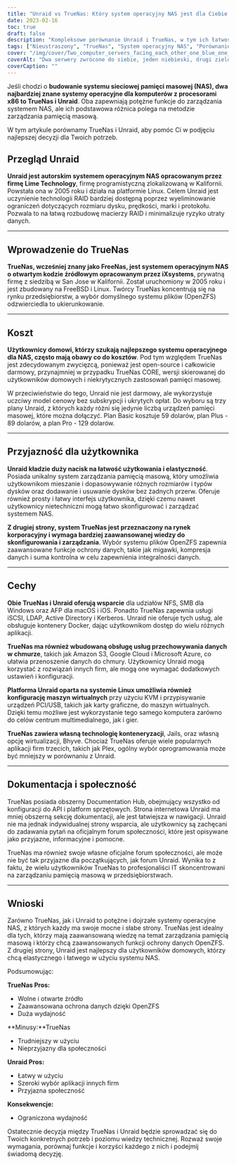 ```yaml
---
title: "Unraid vs TrueNas: Który system operacyjny NAS jest dla Ciebie odpowiedni?"
date: 2023-02-16
toc: true
draft: false
description: "Kompleksowe porównanie Unraid i TrueNas, w tym ich łatwości obsługi, funkcji, dokumentacji i społeczności, aby pomóc użytkownikom podjąć świadomą decyzję, który system operacyjny NAS jest najlepszy dla ich potrzeb."
tags: ["Nieustraszony", "TrueNas", "System operacyjny NAS", "Porównanie", "Przyjazność dla użytkownika", "Cechy", "Dokumentacja", "Wspólnota", "Otwarte źródło", "Przedsiębiorstwo", "Ochrona danych", "Wydajność", "Elastyczność", "Łatwy w użyciu", "Aplikacje stron trzecich"]
cover: "/img/cover/Two_computer_servers_facing_each_other_one_blue_one_green.png"
coverAlt: "Dwa serwery zwrócone do siebie, jeden niebieski, drugi zielony. Po stronie niebieskiej stoi osoba ubrana w hardhat i kamizelkę ochronną. Po stronie zielonej osoba siedząca na kanapie."
coverCaption: ""
---
```


Jeśli chodzi o **budowanie systemu sieciowej pamięci masowej (NAS), dwa najbardziej znane systemy operacyjne dla komputerów z procesorami x86 to TrueNas i Unraid**. Oba zapewniają potężne funkcje do zarządzania systemem NAS, ale ich podstawowa różnica polega na metodzie zarządzania pamięcią masową.

W tym artykule porównamy TrueNas i Unraid, aby pomóc Ci w podjęciu najlepszej decyzji dla Twoich potrzeb.

## Przegląd Unraid

**Unraid jest autorskim systemem operacyjnym NAS opracowanym przez firmę Lime Technology**, firmę programistyczną zlokalizowaną w Kalifornii. Powstała ona w 2005 roku i działa na platformie Linux. Celem Unraid jest uczynienie technologii RAID bardziej dostępną poprzez wyeliminowanie ograniczeń dotyczących rozmiaru dysku, prędkości, marki i protokołu. Pozwala to na łatwą rozbudowę macierzy RAID i minimalizuje ryzyko utraty danych.

______

## Wprowadzenie do TrueNas

**TrueNas, wcześniej znany jako FreeNas, jest systemem operacyjnym NAS o otwartym kodzie źródłowym opracowanym przez iXsystems**, prywatną firmę z siedzibą w San Jose w Kalifornii. Został uruchomiony w 2005 roku i jest zbudowany na FreeBSD i Linux. Twórcy TrueNas koncentrują się na rynku przedsiębiorstw, a wybór domyślnego systemu plików (OpenZFS) odzwierciedla to ukierunkowanie.

______

## Koszt

**Użytkownicy domowi, którzy szukają najlepszego systemu operacyjnego dla NAS, często mają obawy co do kosztów**. Pod tym względem TrueNas jest zdecydowanym zwycięzcą, ponieważ jest open-source i całkowicie darmowy, przynajmniej w przypadku TrueNas CORE, wersji skierowanej do użytkowników domowych i niekrytycznych zastosowań pamięci masowej.

W przeciwieństwie do tego, Unraid nie jest darmowy, ale wykorzystuje uczciwy model cenowy bez subskrypcji i ukrytych opłat. Do wyboru są trzy plany Unraid, z których każdy różni się jedynie liczbą urządzeń pamięci masowej, które można dołączyć. Plan Basic kosztuje 59 dolarów, plan Plus - 89 dolarów, a plan Pro - 129 dolarów.

______

## Przyjazność dla użytkownika

**Unraid kładzie duży nacisk na łatwość użytkowania i elastyczność**. Posiada unikalny system zarządzania pamięcią masową, który umożliwia użytkownikom mieszanie i dopasowywanie różnych rozmiarów i typów dysków oraz dodawanie i usuwanie dysków bez żadnych przerw. Oferuje również prosty i łatwy interfejs użytkownika, dzięki czemu nawet użytkownicy nietechniczni mogą łatwo skonfigurować i zarządzać systemem NAS.

**Z drugiej strony, system TrueNas jest przeznaczony na rynek korporacyjny i wymaga bardziej zaawansowanej wiedzy do skonfigurowania i zarządzania**. Wybór systemu plików OpenZFS zapewnia zaawansowane funkcje ochrony danych, takie jak migawki, kompresja danych i suma kontrolna w celu zapewnienia integralności danych.

______

## Cechy

**Obie TrueNas i Unraid oferują wsparcie** dla udziałów NFS, SMB dla Windows oraz AFP dla macOS i iOS. Ponadto TrueNas zapewnia usługi iSCSI, LDAP, Active Directory i Kerberos. Unraid nie oferuje tych usług, ale obsługuje kontenery Docker, dając użytkownikom dostęp do wielu różnych aplikacji.

**TrueNas ma również wbudowaną obsługę usług przechowywania danych w chmurze**, takich jak Amazon S3, Google Cloud i Microsoft Azure, co ułatwia przenoszenie danych do chmury. Użytkownicy Unraid mogą korzystać z rozwiązań innych firm, ale mogą one wymagać dodatkowych ustawień i konfiguracji.

**Platforma Unraid oparta na systemie Linux umożliwia również konfigurację maszyn wirtualnych** przy użyciu KVM i przypisywanie urządzeń PCI/USB, takich jak karty graficzne, do maszyn wirtualnych. Dzięki temu możliwe jest wykorzystanie tego samego komputera zarówno do celów centrum multimedialnego, jak i gier.

**TrueNas zawiera własną technologię konteneryzacji**, Jails, oraz własną opcję wirtualizacji, Bhyve. Chociaż TrueNas oferuje wiele popularnych aplikacji firm trzecich, takich jak Plex, ogólny wybór oprogramowania może być mniejszy w porównaniu z Unraid.

______

## Dokumentacja i społeczność

TrueNas posiada obszerny Documentation Hub, obejmujący wszystko od konfiguracji do API i platform sprzętowych. Strona internetowa Unraid ma mniej obszerną sekcję dokumentacji, ale jest łatwiejsza w nawigacji. Unraid nie ma jednak indywidualnej strony wsparcia, ale użytkownicy są zachęcani do zadawania pytań na oficjalnym forum społeczności, które jest opisywane jako przyjazne, informacyjne i pomocne.

TrueNas ma również swoje własne oficjalne forum społeczności, ale może nie być tak przyjazne dla początkujących, jak forum Unraid. Wynika to z faktu, że wielu użytkowników TrueNas to profesjonaliści IT skoncentrowani na zarządzaniu pamięcią masową w przedsiębiorstwach.

______

## Wnioski

Zarówno TrueNas, jak i Unraid to potężne i dojrzałe systemy operacyjne NAS, z których każdy ma swoje mocne i słabe strony. TrueNas jest idealny dla tych, którzy mają zaawansowaną wiedzę na temat zarządzania pamięcią masową i którzy chcą zaawansowanych funkcji ochrony danych OpenZFS. Z drugiej strony, Unraid jest najlepszy dla użytkowników domowych, którzy chcą elastycznego i łatwego w użyciu systemu NAS.

Podsumowując:

**TrueNas Pros:**
- Wolne i otwarte źródło
- Zaawansowana ochrona danych dzięki OpenZFS
- Duża wydajność

**Minusy:**TrueNas
- Trudniejszy w użyciu
- Nieprzyjazny dla społeczności

**Unraid Pros:**
- Łatwy w użyciu
- Szeroki wybór aplikacji innych firm
- Przyjazna społeczność

**Konsekwencje:**
- Ograniczona wydajność

Ostatecznie decyzja między TrueNas i Unraid będzie sprowadzać się do Twoich konkretnych potrzeb i poziomu wiedzy technicznej. Rozważ swoje wymagania, porównaj funkcje i korzyści każdego z nich i podejmij świadomą decyzję.
